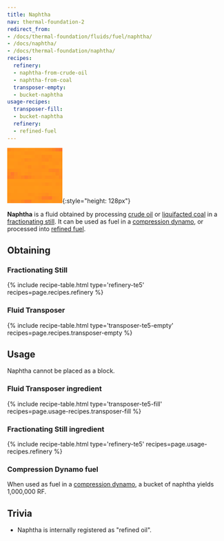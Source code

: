 ```yaml
---
title: Naphtha
nav: thermal-foundation-2
redirect_from:
- /docs/thermal-foundation/fluids/fuel/naphtha/
- /docs/naphtha/
- /docs/thermal-foundation/naphtha/
recipes:
  refinery:
  - naphtha-from-crude-oil
  - naphtha-from-coal
  transposer-empty:
  - bucket-naphtha
usage-recipes:
  transposer-fill:
  - bucket-naphtha
  refinery:
  - refined-fuel
---
```


![Naphtha](/assets/images/thermal-foundation/naphtha.gif){:style="height: 128px"}


**Naphtha** is a fluid obtained by processing [crude oil](/docs/thermal-foundation-2/crude-oil/) or
[liquifacted coal](/docs/thermal-foundation-2/liquifacted-coal/) in a [fractionating
still](/docs/thermal-expansion-5/fractionating-still/). It can be used as fuel in a [compression
dynamo](/docs/thermal-expansion-5/compression-dynamo/), or processed into [refined
fuel](/docs/thermal-foundation-2/refined-fuel/).


Obtaining
---------

### Fractionating Still
{% include recipe-table.html type='refinery-te5' recipes=page.recipes.refinery %}

### Fluid Transposer
{% include recipe-table.html type='transposer-te5-empty' recipes=page.recipes.transposer-empty %}


Usage
-----

Naphtha cannot be placed as a block.

### Fluid Transposer ingredient
{% include recipe-table.html type='transposer-te5-fill' recipes=page.usage-recipes.transposer-fill %}

### Fractionating Still ingredient
{% include recipe-table.html type='refinery-te5' recipes=page.usage-recipes.refinery %}

### Compression Dynamo fuel
When used as fuel in a [compression
dynamo](/docs/thermal-expansion-5/compression-dynamo/), a bucket of naphtha yields
1,000,000 RF.


Trivia
------

* Naphtha is internally registered as "refined oil".
